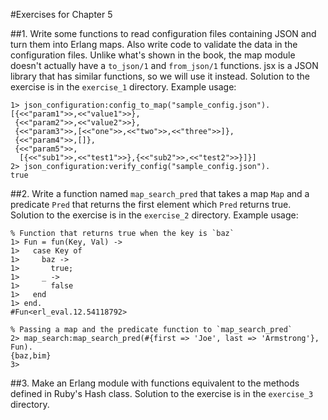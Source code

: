#Exercises for Chapter 5

##1. Write some functions to read configuration files containing JSON and turn them into Erlang maps. Also write code to validate the data in the configuration files.
Unlike what's shown in the book, the map module doesn't actually have a `to_json/1` and `from_json/1` functions. jsx is a JSON library that has similar functions, so we will use it instead. Solution to the exercise is in the `exercise_1` directory. Example usage:

    1> json_configuration:config_to_map("sample_config.json").
    [{<<"param1">>,<<"value1">>},
     {<<"param2">>,<<"value2">>},
     {<<"param3">>,[<<"one">>,<<"two">>,<<"three">>]},
     {<<"param4">>,[]},
     {<<"param5">>,
      [{<<"sub1">>,<<"test1">>},{<<"sub2">>,<<"test2">>}]}]
    2> json_configuration:verify_config("sample_config.json").
    true

##2. Write a function named `map_search_pred` that takes a map `Map` and a predicate `Pred` that returns the first element which `Pred` returns true.
Solution to the exercise is in the `exercise_2` directory. Example usage:

    % Function that returns true when the key is `baz`
    1> Fun = fun(Key, Val) ->
    1>   case Key of
    1>     baz ->
    1>       true;
    1>     _ ->
    1>       false
    1>   end
    1> end.
    #Fun<erl_eval.12.54118792>

    % Passing a map and the predicate function to `map_search_pred`
    2> map_search:map_search_pred(#{first => 'Joe', last => 'Armstrong'}, Fun).
    {baz,bim}
    3>

##3. Make an Erlang module with functions equivalent to the methods defined in Ruby's Hash class.
Solution to the exercise is in the `exercise_3` directory.
